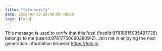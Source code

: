 ```yaml
---
title: "folo verify"
date: 2025-07-30 20:49:00 +0800
tags: [Folo]
---
```


This message is used to verify that this feed (feedId:97818615095497728) belongs to me (userId:97817750660390912). Join me in enjoying the next generation information browser https://folo.is.
